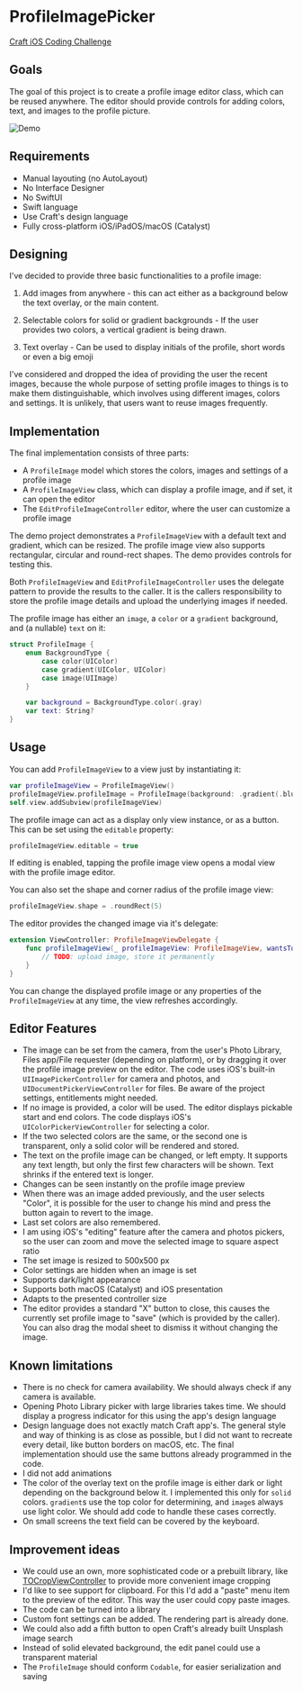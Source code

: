 # ProfileImagePicker
[Craft iOS Coding Challenge](https://www.craft.do/s/UEmNt7phWBwxhi)

## Goals

The goal of this project is to create a profile image editor class, which can be reused anywhere. The editor should provide controls for adding colors, text, and images to the profile picture.

![Demo](http://gk.lka.hu/x/demo.gif)

## Requirements

- Manual layouting (no AutoLayout)
- No Interface Designer
- No SwiftUI
- Swift language
- Use Craft's design language
- Fully cross-platform iOS/iPadOS/macOS (Catalyst)

## Designing

I've decided to provide three basic functionalities to a profile image:

1. Add images from anywhere - this can act either as a background below the text overlay, or the main content.

2. Selectable colors for solid or gradient backgrounds - If the user provides two colors, a vertical gradient is being drawn.

3. Text overlay - Can be used to display initials of the profile, short words or even a big emoji

I've considered and dropped the idea of providing the user the recent images, because the whole purpose of setting profile images to things is to make them distinguishable, which involves using different images, colors and settings. It is unlikely, that users want to reuse images frequently.

## Implementation

 The final implementation consists of three parts:
 
 - A `ProfileImage` model which stores the colors, images and settings of a profile image
 - A `ProfileImageView` class, which can display a profile image, and if set, it can open the editor
 - The `EditProfileImageController` editor, where the user can customize a profile image
 
The demo project demonstrates a `ProfileImageView` with a default text and gradient, which can be resized. The profile image view also supports rectangular, circular and round-rect shapes. The demo provides controls for testing this.

Both `ProfileImageView` and `EditProfileImageController` uses the delegate pattern to provide the results to the caller. It is the callers responsibility to store the profile image details and upload the underlying images if needed.

The profile image has either an `image`, a `color` or a `gradient` background, and (a nullable) `text` on it:

```swift
struct ProfileImage {
    enum BackgroundType {
        case color(UIColor)
        case gradient(UIColor, UIColor)
        case image(UIImage)
    }

    var background = BackgroundType.color(.gray)
    var text: String?
}
```

## Usage

You can add `ProfileImageView` to a view just by instantiating it:

```swift
var profileImageView = ProfileImageView()
profileImageView.profileImage = ProfileImage(background: .gradient(.blue, .purple), text: "GK")
self.view.addSubview(profileImageView)
```

The profile image can act as a display only view instance, or as a button. This can be set using the `editable` property:

```swift
profileImageView.editable = true
```

If editing is enabled, tapping the profile image view opens a modal view with the profile image editor.

You can also set the shape and corner radius of the profile image view:

```swift
profileImageView.shape = .roundRect(5)
```

The editor provides the changed image via it's delegate:

```swift
extension ViewController: ProfileImageViewDelegate {
    func profileImageView(_ profileImageView: ProfileImageView, wantsToChangeImageTo profileImage: ProfileImage) {
        // TODO: upload image, store it permanently
    }
}
```

You can change the displayed profile image or any properties of the `ProfileImageView` at any time, the view refreshes accordingly.

## Editor Features

- The image can be set from the camera, from the user's Photo Library, Files app/File requester (depending on platform), or by dragging it over the profile image preview on the editor. The code uses iOS's built-in `UIImagePickerController` for camera and photos, and `UIDocumentPickerViewController` for files. Be aware of the project settings, entitlements might needed.
- If no image is provided, a color will be used. The editor displays pickable start and end colors. The code displays iOS's `UIColorPickerViewController` for selecting a color.
- If the two selected colors are the same, or the second one is transparent, only a solid color will be rendered and stored.
- The text on the profile image can be changed, or left empty. It supports any text length, but only the first few characters will be shown. Text shrinks if the entered text is longer.
- Changes can be seen instantly on the profile image preview
- When there was an image added previously, and the user selects "Color", it is possible for the user to change his mind and press the button again to revert to the image.
- Last set colors are also remembered.
- I am using iOS's "editing" feature after the camera and photos pickers, so the user can zoom and move the selected image to square aspect ratio
- The set image is resized to 500x500 px
- Color settings are hidden when an image is set
- Supports dark/light appearance
- Supports both macOS (Catalyst) and iOS presentation
- Adapts to the presented controller size
- The editor provides a standard "X" button to close, this causes the currently set profile image to "save" (which is provided by the caller). You can also drag the modal sheet to dismiss it without changing the image.

## Known limitations

- There is no check for camera availability. We should always check if any camera is available.
- Opening Photo Library picker with large libraries takes time. We should display a progress indicator for this using the app's design language
- Design language does not exactly match Craft app's. The general style and way of thinking is as close as possible, but I did not want to recreate every detail, like button borders on macOS, etc. The final implementation should use the same buttons already programmed in the code.
- I did not add animations
- The color of the overlay text on the profile image is either dark or light depending on the background below it. I implemented this only for `solid` colors. `gradient`s use the top color for determining, and `image`s always use light color. We should add code to handle these cases correctly.
- On small screens the text field can be covered by the keyboard.

## Improvement ideas

- We could use an own, more sophisticated code or a prebuilt library, like [TOCropViewController](https://github.com/TimOliver/TOCropViewController) to provide more convenient image cropping
- I'd like to see support for clipboard. For this I'd add a "paste" menu item to the preview of the editor. This way the user could copy paste images.
- The code can be turned into a library
- Custom font settings can be added. The rendering part is already done.
- We could also add a fifth button to open Craft's already built Unsplash image search
- Instead of solid elevated background, the edit panel could use a transparent material
- The `ProfileImage` should conform `Codable`, for easier serialization and saving
